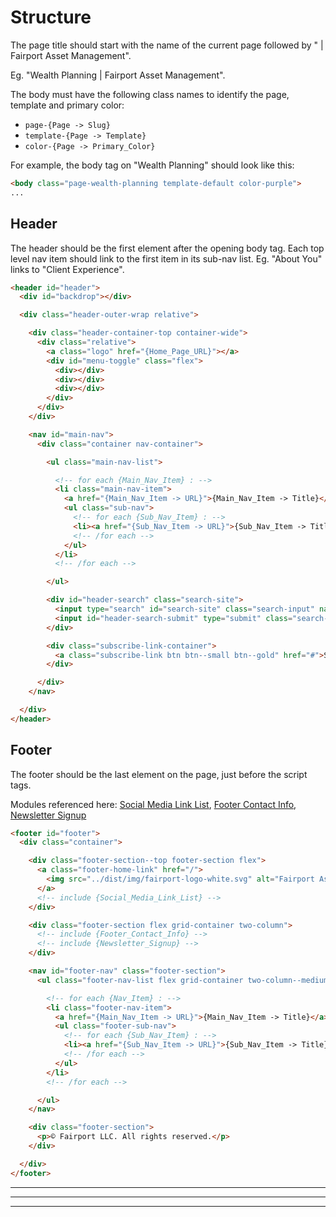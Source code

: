 # Structure

The page title should start with the name of the current page followed by " | Fairport Asset Management".

Eg. "Wealth Planning | Fairport Asset Management".

The body must have the following class names to identify the page, template and primary color:

  * `page-{Page -> Slug}`
  * `template-{Page -> Template}`
  * `color-{Page -> Primary_Color}`

For example, the body tag on "Wealth Planning" should look like this:

```html
<body class="page-wealth-planning template-default color-purple">
...
```


## Header

The header should be the first element after the opening body tag. Each top level nav item should link to the first item in its sub-nav list. Eg. "About You" links to "Client Experience".

```html
<header id="header">
  <div id="backdrop"></div>

  <div class="header-outer-wrap relative">

    <div class="header-container-top container-wide">
      <div class="relative">
        <a class="logo" href="{Home_Page_URL}"></a>
        <div id="menu-toggle" class="flex">
          <div></div>
          <div></div>
          <div></div>
        </div>
      </div>
    </div>

    <nav id="main-nav">
      <div class="container nav-container">

        <ul class="main-nav-list">

          <!-- for each {Main_Nav_Item} : -->
          <li class="main-nav-item">
            <a href="{Main_Nav_Item -> URL}">{Main_Nav_Item -> Title}</a>
            <ul class="sub-nav">
              <!-- for each {Sub_Nav_Item} : -->
              <li><a href="{Sub_Nav_Item -> URL}">{Sub_Nav_Item -> Title}</a></li>
              <!-- /for each -->
            </ul>
          </li>
          <!-- /for each -->

        </ul>

        <div id="header-search" class="search-site">
          <input type="search" id="search-site" class="search-input" name="search-site" placeholder="Search">
          <input id="header-search-submit" type="submit" class="search-submit" value="Search">
        </div>

        <div class="subscribe-link-container">
          <a class="subscribe-link btn btn--small btn--gold" href="#">Subscribe</a>
        </div>

      </div>
    </nav>

  </div>
</header>
```




## Footer

The footer should be the last element on the page, just before the script tags.

Modules referenced here: [Social Media Link List](MODULES.md#social-media-link-list), [Footer Contact Info](MODULES.md#footer-contact-info), [Newsletter Signup](MODULES.md#newsletter-signup)

```html
<footer id="footer">
  <div class="container">

    <div class="footer-section--top footer-section flex">
      <a class="footer-home-link" href="/">
        <img src="../dist/img/fairport-logo-white.svg" alt="Fairport Asset Management">
      </a>
      <!-- include {Social_Media_Link_List} -->
    </div>

    <div class="footer-section flex grid-container two-column">
      <!-- include {Footer_Contact_Info} -->
      <!-- include {Newsletter_Signup} -->
    </div>

    <nav id="footer-nav" class="footer-section">
      <ul class="footer-nav-list flex grid-container two-column--medium four-column--large">

        <!-- for each {Nav_Item} : -->
        <li class="footer-nav-item">
          <a href="{Main_Nav_Item -> URL}">{Main_Nav_Item -> Title}</a>
          <ul class="footer-sub-nav">
            <!-- for each {Sub_Nav_Item} : -->
            <li><a href="{Sub_Nav_Item -> URL}">{Sub_Nav_Item -> Title}</a></li>
            <!-- /for each -->
          </ul>
        </li>
        <!-- /for each -->

      </ul>
    </nav>

    <div class="footer-section">
      <p>© Fairport LLC. All rights reserved.</p>
    </div>

  </div>
</footer>
```

---
---
---
